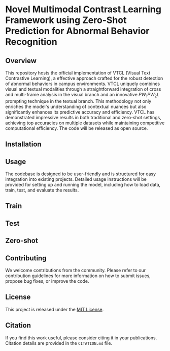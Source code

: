 # Novel Multimodal Contrast Learning Framework using Zero-Shot Prediction for Abnormal Behavior Recognition

## Overview
This repository hosts the official implementation of VTCL (Visual Text Contrastive Learning), a effective approach crafted for the robust detection of abnormal behaviors in campus environments. VTCL uniquely combines visual and textual modalities through a straightforward integration of cross and multi-frame analysis in the visual branch and an innovative $PW_1PW_2L$ prompting technique in the textual branch. This methodology not only enriches the model's understanding of contextual nuances but also significantly enhances its predictive accuracy and efficiency. VTCL has demonstrated impressive results in both traditional and zero-shot settings, achieving top accuracies on multiple datasets while maintaining competitive computational efficiency. The code will be released as open source.

## Installation

## Usage
The codebase is designed to be user-friendly and is structured for easy integration into existing projects. Detailed usage instructions will be provided for setting up and running the model, including how to load data, train, test, and evaluate the results.
## Train

## Test

## Zero-shot

## Contributing
We welcome contributions from the community. Please refer to our contribution guidelines for more information on how to submit issues, propose bug fixes, or improve the code.

## License
This project is released under the [MIT License](LICENSE).

## Citation
If you find this work useful, please consider citing it in your publications. Citation details are provided in the `CITATION.md` file.

